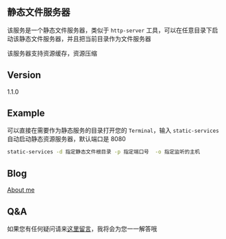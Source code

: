 ## 静态文件服务器

该服务是一个静态文件服务器，类似于 `http-server` 工具，可以在任意目录下启动该静态文件服务器，并且把当前目录作为文件服务器

该服务器支持资源缓存，资源压缩

## Version

1.1.0

## Example

可以直接在需要作为静态服务的目录打开您的 `Terminal`，输入 `static-services` 自动启动静态资源服务器，默认端口是 8080

```sh
static-services -d 指定静态文件根目录 -p 指定端口号  -o 指定监听的主机
```

## Blog

[About me](http://chengyuming.cn/)

## Q&A

如果您有任何疑问请来[这里留言](http://chengyuming.cn/views/basis/command.html)，我将会为您一一解答哦
